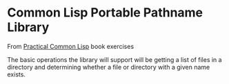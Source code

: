 # Common Lisp Portable Pathname Library

From [Practical Common Lisp](https://gigamonkeys.com/book/practical-a-portable-pathname-library.html "Practical Common Lisp") book exercises

The basic operations the library will support will be getting a list of files in a directory and determining whether a file or directory with a given name exists. 
